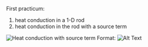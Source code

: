 First practicum:

1. heat conduction in a 1-D rod
2. heat conduction in the rod with a source term




![Heat conduction with source term](/conduction01.png)
Format: ![Alt Text](url)

